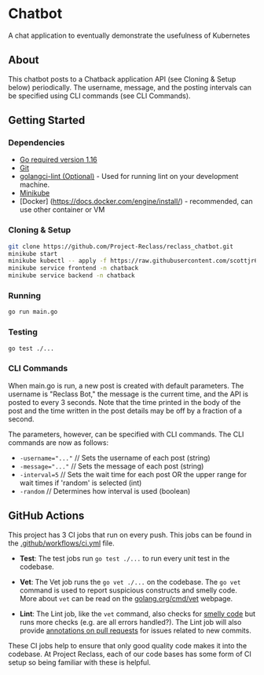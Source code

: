 # Chatbot
A chat application to eventually demonstrate the usefulness of Kubernetes
## About

This chatbot posts to a Chatback application API (see Cloning & Setup below) periodically. The username, message, and the posting intervals can be specified using CLI commands (see CLI Commands).

## Getting Started

### Dependencies

- [Go required version 1.16](https://golang.org/doc/install)
- [Git](https://git-scm.com/downloads)
- [golangci-lint (Optional)](https://golangci-lint.run/usage/install/#local-installation) - Used for running lint on your development machine.
- [Minikube](https://minikube.sigs.k8s.io/docs/start/)
- [Docker] (https://docs.docker.com/engine/install/) - recommended, can use other container or VM

### Cloning & Setup

```bash
git clone https://github.com/Project-Reclass/reclass_chatbot.git
minikube start
minikube kubectl -- apply -f https://raw.githubusercontent.com/scottjr632/chatback-k8s-example/main/chatback-remote.yml
minikube service frontend -n chatback
minikube service backend -n chatback
```

### Running

```bash
go run main.go
```

### Testing

```bash
go test ./...
```

### CLI Commands
When main.go is run, a new post is created with default parameters. The username is "Reclass Bot," the message is the current time, and the API is posted to every 3 seconds. Note that the time printed in the body of the post and the time written in the post details may be off by a fraction of a second.

The parameters, however, can be specified with CLI commands. The CLI commands are now as follows:
*   `-username="..."` // Sets the username of each post (string)
*   `-message="..."` // Sets the message of each post (string)
*   `-interval=5` // Sets the wait time for each post OR the upper range for wait times if 'random' is selected (int)
*   `-random` // Determines how interval is used (boolean)


## GitHub Actions

This project has 3 CI jobs that run on every push. This jobs can be found in the [.github/workflows/ci.yml](.github/workflows/ci.yml) file.

- **Test**: The test jobs run `go test ./...` to run every unit test in the codebase. 

- **Vet**: The Vet job runs the `go vet ./...` on the codebase. The `go vet` command is used to report suspicious constructs and smelly code. More about `vet` can be read on the [golang.org/cmd/vet](https://golang.org/cmd/vet/) webpage.

- **Lint**: The Lint job, like the `vet` command, also checks for [smelly code](https://en.wikipedia.org/wiki/Code_smell) but runs more checks (e.g. are all errors handled?). The Lint job will also provide [annotations on pull requests](https://github.com/Project-Reclass/pup/commit/8f62d4be715d369f95745eeba1df996f3e8afeea#diff-2873f79a86c0d8b3335cd7731b0ecf7dd4301eb19a82ef7a1cba7589b5252261R9) for issues related to new commits.

These CI jobs help to ensure that only good quality code makes it into the codebase. At Project Reclass, each of our code bases has some form of CI setup so being familiar with these is helpful.


